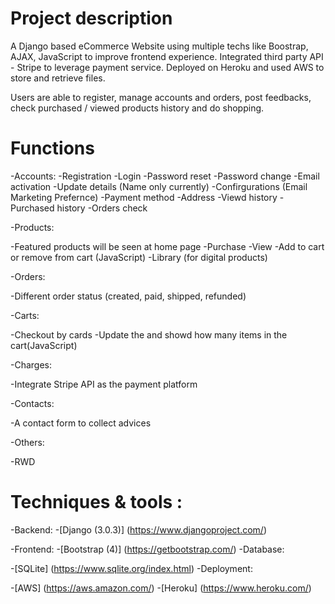# Project description
A Django based eCommerce Website using multiple techs like Boostrap, AJAX, JavaScript to improve frontend experience. Integrated third party API - Stripe to leverage payment service. Deployed on Heroku and used AWS to store and retrieve files.

Users are able to register, manage accounts and orders, post feedbacks, check purchased / viewed products history and do shopping.

# Functions
   -Accounts:
    -Registration
    -Login
   -Password reset
   -Password change
   -Email activation
   -Update details (Name only currently)
   -Confirgurations (Email Marketing Prefernce)
   -Payment method
   -Address
   -Viewd history
   -Purchased history
   -Orders check

-Products:

   -Featured products will be seen at home page
   -Purchase
   -View
   -Add to cart or remove from cart (JavaScript)
   -Library (for digital products)

-Orders:
  
   -Different order status (created, paid, shipped, refunded)

-Carts:
  
   -Checkout by cards
   -Update the and showd how many items in the cart(JavaScript)

-Charges:

   -Integrate Stripe API as the payment platform

-Contacts:

   -A contact form to collect advices

-Others:

   -RWD

# Techniques & tools :

 -Backend:
    -[Django (3.0.3)] (https://www.djangoproject.com/)

 -Frontend:
    -[Bootstrap (4)] (https://getbootstrap.com/)
 -Database:

   -[SQLite] (https://www.sqlite.org/index.html)
 -Deployment:

   -[AWS] (https://aws.amazon.com/)
   -[Heroku] (https://www.heroku.com/)
